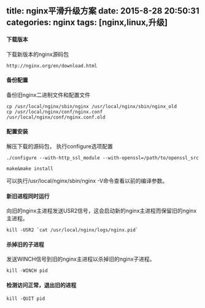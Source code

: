 title: nginx平滑升级方案
date: 2015-8-28 20:50:31
categories: nginx
tags: [nginx,linux,升级]
---

#### 下载版本
下载新版本的nginx源码包
```
http://nginx.org/en/download.html

```

#### 备份配置 
备份旧nginx二进制文件和配置文件
```
cp /usr/local/nginx/sbin/nginx /usr/local/nginx/sbin/nginx_old
cp /usr/local/nginx/conf/nginx.conf /usr/local/nginx/conf/nginx.conf.old

```

#### 配置安装
解压下载的源码包， 执行configure选项配置
```
./configure --with-http_ssl_module --with-openssl=/path/to/openssl_src

make&make install

```
可以执行/usr/local/nginx/sbin/nginx -V命令查看以前的编译参数。

#### 新旧进程同时运行
向旧的nginx主进程发送USR2信号，这会启动新的nginx主进程而保留旧的nginx主进程。
```
kill -USR2 `cat /usr/local/nginx/logs/nginx.pid`
```

#### 杀掉旧的子进程
发送WINCH信号到旧的nginx主进程以杀掉旧的nginx子进程。
```
kill -WINCH pid

```

#### 检测访问正常，退出旧的进程
```
kill -QUIT pid

```
